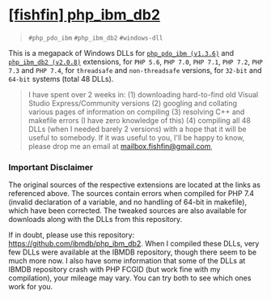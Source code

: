 # [[fishfin] php_ibm_db2](https://github.com/fishfin/php_ibm_db2)

> `#php_pdo_ibm` `#php_ibm_db2` `#windows-dll`

This is a megapack of Windows DLLs for [`php_pdo_ibm (v1.3.6)`](https://pecl.php.net/package/PDO_IBM) and [`php_ibm_db2 (v2.0.8)`](https://pecl.php.net/package/ibm_db2) extensions, for `PHP 5.6`, `PHP 7.0`, `PHP 7.1`, `PHP 7.2`, `PHP 7.3` and `PHP 7.4`, for `threadsafe` and `non-threadsafe` versions, for `32-bit` and `64-bit` systems (total 48 DLLs).

> I have spent over 2 weeks in:
> (1) downloading hard-to-find old Visual Studio Express/Community versions
> (2) googling and collating various pages of information on compiling
> (3) resolving C++ and makefile errors (I have zero knowledge of this)
> (4) compiling all 48 DLLs (when I needed barely 2 versions)
> with a hope that it will be useful to somebody. If it was useful to you, I'll be happy to know, please drop me an email at mailbox.fishfin@gmail.com,

### Important Disclaimer

The original sources of the respective extensions are located at the links as referenced above. The sources contain errors when compiled for PHP 7.4 (invalid declaration of a variable, and no handling of 64-bit in makefile), which have been corrected. The tweaked sources are also available for downloads along with the DLLs from this repository.

If in doubt, please use this repository: https://github.com/ibmdb/php_ibm_db2. When I compiled these DLLs, very few DLLs were available at the IBMDB repository, though there seem to be much more now. I also have some information that some of the DLLs at IBMDB repository crash with PHP FCGID (but work fine with my compilation), your mileage may vary. You can try both to see which ones work for you.